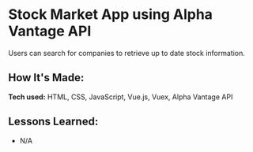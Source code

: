 # Stock Market App using Alpha Vantage API

Users can search for companies to retrieve up to date stock information.

## How It's Made:

**Tech used:** HTML, CSS, JavaScript, Vue.js, Vuex, Alpha Vantage API

## Lessons Learned:

- N/A
